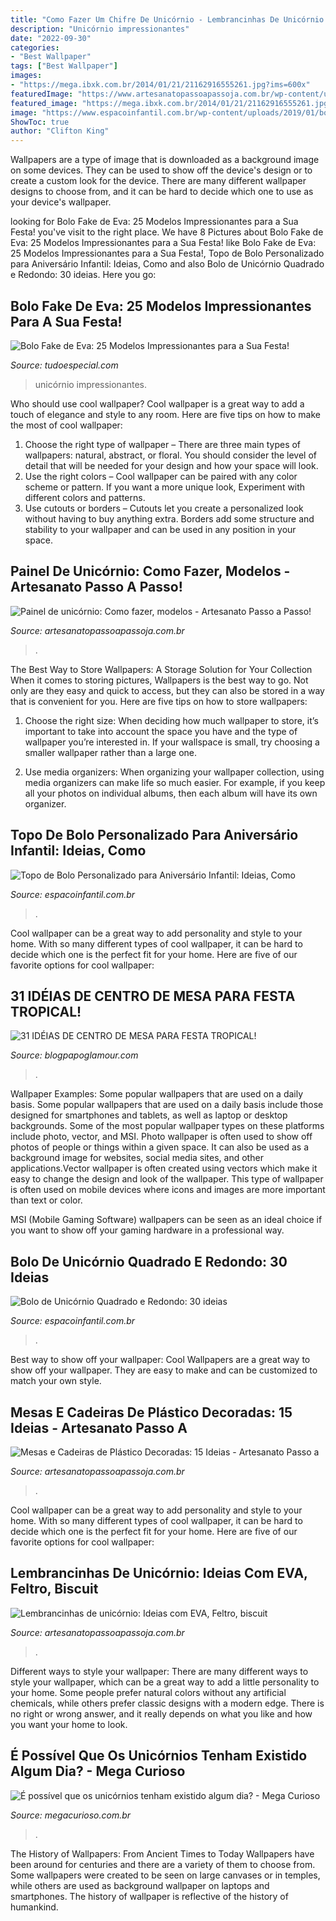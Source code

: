 ```yaml
---
title: "Como Fazer Um Chifre De Unicórnio - Lembrancinhas De Unicórnio: Ideias Com Eva, Feltro, Biscuit"
description: "Unicórnio impressionantes"
date: "2022-09-30"
categories:
- "Best Wallpaper"
tags: ["Best Wallpaper"]
images:
- "https://mega.ibxk.com.br/2014/01/21/21162916555261.jpg?ims=600x"
featuredImage: "https://www.artesanatopassoapassoja.com.br/wp-content/uploads/2019/05/decoração-barata-festa-uncorno.jpg"
featured_image: "https://mega.ibxk.com.br/2014/01/21/21162916555261.jpg?ims=600x"
image: "https://www.espacoinfantil.com.br/wp-content/uploads/2019/01/bolo-de-unicórnio-quadrado-de-chantilly.jpg"
ShowToc: true
author: "Clifton King"
---
```



Wallpapers are a type of image that is downloaded as a background image on some devices. They can be used to show off the device's design or to create a custom look for the device. There are many different wallpaper designs to choose from, and it can be hard to decide which one to use as your device's wallpaper.

	

		
looking for Bolo Fake de Eva: 25 Modelos Impressionantes para a Sua Festa! you've visit to the right place. We have 8 Pictures about Bolo Fake de Eva: 25 Modelos Impressionantes para a Sua Festa! like Bolo Fake de Eva: 25 Modelos Impressionantes para a Sua Festa!, Topo de Bolo Personalizado para Aniversário Infantil: Ideias, Como and also Bolo de Unicórnio Quadrado e Redondo: 30 ideias. Here you go:
		
    
## Bolo Fake De Eva: 25 Modelos Impressionantes Para A Sua Festa!

<img loading=lazy src="https://tudoespecial.com/wp-content/uploads/2019/02/unicornio1.jpg" onerror="this.onerror=null;this.src='https://tse3.mm.bing.net/th?id=OIP.V2Oc6O1o8TTeuOvfNqLZrQHaHa&amp;pid=15.1';" alt="Bolo Fake de Eva: 25 Modelos Impressionantes para a Sua Festa!">

_Source: tudoespecial.com_

>unicórnio impressionantes. 

	

Who should use cool wallpaper?
Cool wallpaper is a great way to add a touch of elegance and style to any room. Here are five tips on how to make the most of cool wallpaper: 
1) Choose the right type of wallpaper – There are three main types of wallpapers: natural, abstract, or floral. You should consider the level of detail that will be needed for your design and how your space will look. 
2) Use the right colors – Cool wallpaper can be paired with any color scheme or pattern. If you want a more unique look, Experiment with different colors and patterns. 
3) Use cutouts or borders – Cutouts let you create a personalized look without having to buy anything extra. Borders add some structure and stability to your wallpaper and can be used in any position in your space.

    
## Painel De Unicórnio: Como Fazer, Modelos - Artesanato Passo A Passo!

<img loading=lazy src="https://www.artesanatopassoapassoja.com.br/wp-content/uploads/2019/05/decoração-barata-festa-uncorno.jpg" onerror="this.onerror=null;this.src='https://tse3.mm.bing.net/th?id=OIP.cv63HllNElH5K2GCeSDnpgHaF_&amp;pid=15.1';" alt="Painel de unicórnio: Como fazer, modelos - Artesanato Passo a Passo!">

_Source: artesanatopassoapassoja.com.br_

>. 

	

The Best Way to Store Wallpapers: A Storage Solution for Your Collection
When it comes to storing pictures, Wallpapers is the best way to go. Not only are they easy and quick to access, but they can also be stored in a way that is convenient for you. Here are five tips on how to store wallpapers:
1) Choose the right size: When deciding how much wallpaper to store, it’s important to take into account the space you have and the type of wallpaper you’re interested in. If your wallspace is small, try choosing a smaller wallpaper rather than a large one.

2) Use media organizers: When organizing your wallpaper collection, using media organizers can make life so much easier. For example, if you keep all your photos on individual albums, then each album will have its own organizer.

    
## Topo De Bolo Personalizado Para Aniversário Infantil: Ideias, Como

<img loading=lazy src="https://www.espacoinfantil.com.br/wp-content/uploads/2018/07/topo-de-bolo-da-ladybug.jpg" onerror="this.onerror=null;this.src='https://tse1.mm.bing.net/th?id=OIP.DE2XNvyIibRg7-61ns0qVQHaJS&amp;pid=15.1';" alt="Topo de Bolo Personalizado para Aniversário Infantil: Ideias, Como">

_Source: espacoinfantil.com.br_

>. 

	

Cool wallpaper can be a great way to add personality and style to your home. With so many different types of cool wallpaper, it can be hard to decide which one is the perfect fit for your home. Here are five of our favorite options for cool wallpaper: 

    
## 31 IDÉIAS DE CENTRO DE MESA PARA FESTA TROPICAL!

<img loading=lazy src="https://i0.wp.com/blogpapoglamour.com/wp-content/uploads/2018/11/CENTRO-DE-MESA-TEMA-TROPICAL-21.jpg?resize=750%2C991" onerror="this.onerror=null;this.src='https://tse3.mm.bing.net/th?id=OIP.WQks9yzXPh-K7FX4QMDb0gHaJy&amp;pid=15.1';" alt="31 IDÉIAS DE CENTRO DE MESA PARA FESTA TROPICAL!">

_Source: blogpapoglamour.com_

>. 

	

Wallpaper Examples: Some popular wallpapers that are used on a daily basis.
Some popular wallpapers that are used on a daily basis include those designed for smartphones and tablets, as well as laptop or desktop backgrounds. Some of the most popular wallpaper types on these platforms include photo, vector, and MSI. 
Photo wallpaper is often used to show off photos of people or things within a given space. It can also be used as a background image for websites, social media sites, and other applications.Vector wallpaper is often created using vectors which make it easy to change the design and look of the wallpaper. This type of wallpaper is often used on mobile devices where icons and images are more important than text or color. 

MSI (Mobile Gaming Software) wallpapers can be seen as an ideal choice if you want to show off your gaming hardware in a professional way.

    
## Bolo De Unicórnio Quadrado E Redondo: 30 Ideias

<img loading=lazy src="https://www.espacoinfantil.com.br/wp-content/uploads/2019/01/bolo-de-unicórnio-quadrado-de-chantilly.jpg" onerror="this.onerror=null;this.src='https://tse4.mm.bing.net/th?id=OIP.Ug8J4qpGrtLX0iKl0-za7QHaFj&amp;pid=15.1';" alt="Bolo de Unicórnio Quadrado e Redondo: 30 ideias">

_Source: espacoinfantil.com.br_

>. 

	

Best way to show off your wallpaper:
Cool Wallpapers are a great way to show off your wallpaper. They are easy to make and can be customized to match your own style.

    
## Mesas E Cadeiras De Plástico Decoradas: 15 Ideias - Artesanato Passo A

<img loading=lazy src="http://www.artesanatopassoapassoja.com.br/wp-content/uploads/2018/02/almofada-11.jpg" onerror="this.onerror=null;this.src='https://tse4.mm.bing.net/th?id=OIP.wrOs5ll0RgMtYGpbQnJmBgHaJ4&amp;pid=15.1';" alt="Mesas e Cadeiras de Plástico Decoradas: 15 Ideias - Artesanato Passo a">

_Source: artesanatopassoapassoja.com.br_

>. 

	

Cool wallpaper can be a great way to add personality and style to your home. With so many different types of cool wallpaper, it can be hard to decide which one is the perfect fit for your home. Here are five of our favorite options for cool wallpaper: 

    
## Lembrancinhas De Unicórnio: Ideias Com EVA, Feltro, Biscuit

<img loading=lazy src="https://www.artesanatopassoapassoja.com.br/wp-content/uploads/2019/04/lembrabça-personalizada-de-feltro.jpg" onerror="this.onerror=null;this.src='https://tse1.mm.bing.net/th?id=OIP.0UjO7Qhf5-JAh6imnF2HVwHaJ4&amp;pid=15.1';" alt="Lembrancinhas de unicórnio: Ideias com EVA, Feltro, biscuit">

_Source: artesanatopassoapassoja.com.br_

>. 

	

Different ways to style your wallpaper:
There are many different ways to style your wallpaper, which can be a great way to add a little personality to your home. Some people prefer natural colors without any artificial chemicals, while others prefer classic designs with a modern edge. There is no right or wrong answer, and it really depends on what you like and how you want your home to look.

    
## É Possível Que Os Unicórnios Tenham Existido Algum Dia? - Mega Curioso

<img loading=lazy src="https://mega.ibxk.com.br/2014/01/21/21162916555261.jpg?ims=600x" onerror="this.onerror=null;this.src='https://tse2.mm.bing.net/th?id=OIP.fFTDz0gSdT-i6I7v3l_FhQHaDt&amp;pid=15.1';" alt="É possível que os unicórnios tenham existido algum dia? - Mega Curioso">

_Source: megacurioso.com.br_

>. 

	

The History of Wallpapers: From Ancient Times to Today
Wallpapers have been around for centuries and there are a variety of them to choose from. Some wallpapers were created to be seen on large canvases or in temples, while others are used as background wallpaper on laptops and smartphones. The history of wallpaper is reflective of the history of humankind.

